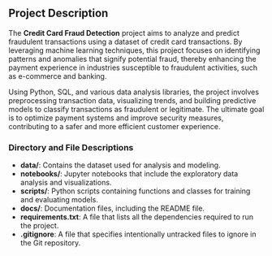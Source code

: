 ## Project Description

The **Credit Card Fraud Detection** project aims to analyze and predict fraudulent transactions using a dataset of credit card transactions. By leveraging machine learning techniques, this project focuses on identifying patterns and anomalies that signify potential fraud, thereby enhancing the payment experience in industries susceptible to fraudulent activities, such as e-commerce and banking.

Using Python, SQL, and various data analysis libraries, the project involves preprocessing transaction data, visualizing trends, and building predictive models to classify transactions as fraudulent or legitimate. The ultimate goal is to optimize payment systems and improve security measures, contributing to a safer and more efficient customer experience.


### Directory and File Descriptions

- **data/**: Contains the dataset used for analysis and modeling.
- **notebooks/**: Jupyter notebooks that include the exploratory data analysis and visualizations.
- **scripts/**: Python scripts containing functions and classes for training and evaluating models.
- **docs/**: Documentation files, including the README file.
- **requirements.txt**: A file that lists all the dependencies required to run the project.
- **.gitignore**: A file that specifies intentionally untracked files to ignore in the Git repository.
